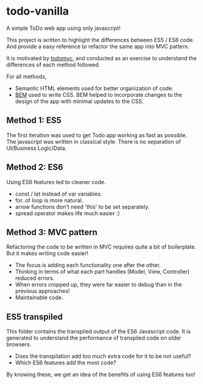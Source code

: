# todo-vanilla

A simple ToDo web app using only javascript!

This project is written to highlight the differences between ES5 / ES6 code. And provide a easy reference to refactor the same app into MVC pattern.

It is motivated by [todomvc](http://todomvc.com), and conducted as an exercise to understand the differences of each method followed.

For all methods,
* Semantic HTML elements used for better organization of code.
* [BEM](http://getbem.com/) used to write CSS. BEM helped to incorporate changes to the design of the app with minimal updates to the CSS.

## Method 1: ES5

The first iteration was used to get Todo app working as fast as possible. The javascript was written in classical style. There is no separation of UI/Business Logic/Data.

## Method 2: ES6

Using ES6 features led to cleaner code.
* const / let instead of var variables.
* for..of loop is more natural.
* arrow functions don't need 'this' to be set separately.
* spread operator makes life much easier :)

## Method 3: MVC pattern

Refactoring the code to be written in MVC requires quite a bit of boilerplate. But it makes writing code easier!
* The focus is adding each functionality one after the other.
* Thinking in terms of what each part handles (Model, View, Controller) reduced errors.
* When errors cropped up, they were far easier to debug than in the previous approaches!
* Maintainable code.

## ES5 transpiled

This folder contains the transpiled output of the ES6 Javascript code. It is generated to understand the performance of transpiled code on older browsers.

* Does the transpilation add too much extra code for it to be not useful?
* Which ES6 features add the most code?

By knowing these, we get an idea of the benefits of using ES6 features too!
